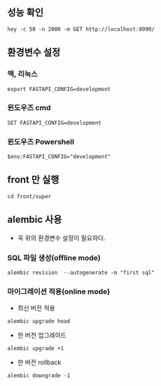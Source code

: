 ## 성능 확인

```
hey -c 50 -n 2000 -m GET http://localhost:8090/
```

## 환경변수 설정

### 맥, 리눅스

```
export FASTAPI_CONFIG=development
```

### 윈도우즈 cmd

```
SET FASTAPI_CONFIG=development
```

### 윈도우즈 Powershell

```
$env:FASTAPI_CONFIG="development"
```


## front 만 실행

```
cd front/super
```

## alembic 사용
* 꼭 위의 환경변수 설정이 필요하다.


### SQL 파일 생성(offline mode)

```
alembic revision  --autogenerate -m "first sql"
```


### 마이그레이션 적용(online mode)

* 최신 버전 적용
```
alembic upgrade head
```

* 한 버전 업그레이드
```
alembic upgrade +1
```

* 한 버전 rollback
```
alembic downgrade -1
```
